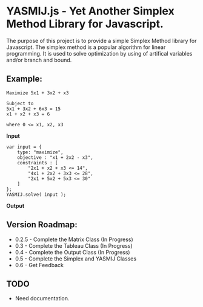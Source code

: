 # YASMIJ.js - Yet Another Simplex Method Library for Javascript.

The purpose of this project is to provide a simple Simplex Method library for Javascript.
The simplex method is a popular algorithm for linear programming.
It is used to solve optimization by using of artifical variables and/or branch and bound.

## Example:

	Maximize 5x1 + 3x2 + x3

	Subject to 
	5x1 + 3x2 + 6x3 = 15
	x1 + x2 + x3 = 6

	where 0 <= x1, x2, x3

<b>Input</b><br/>

	var input = {
		type: "maximize",
		objective : "x1 + 2x2 - x3",
		constraints : [
			"2x1 + x2 + x3 <= 14",
			"4x1 + 2x2 + 3x3 <= 28",
			"2x1 + 5x2 + 5x3 <= 30"
		]
	};
	YASMIJ.solve( input );
	
<b>Output</b><br/>

## Version Roadmap:

- 0.2.5 - Complete the Matrix Class (In Progress) <br/>
- 0.3 - Complete the Tableau Class (In Progress)<br/>
- 0.4 - Complete the Output Class (In Progress)<br/>
- 0.5 - Complete the Simplex and YASMIJ Classes<br/>
- 0.6 - Get Feedback<br/>

## TODO

- Need documentation.